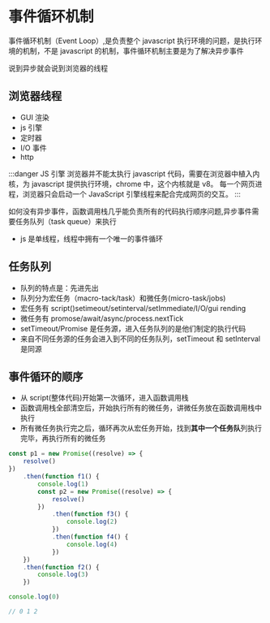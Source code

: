 # 事件循环机制

事件循环机制（Event Loop）,是负责整个 javascript 执行环境的问题，是执行环境的机制，不是 javascript 的机制，事件循环机制主要是为了解决异步事件

说到异步就会说到浏览器的线程

## 浏览器线程

-   GUI 渲染
-   js 引擎
-   定时器
-   I/O 事件
-   http

:::danger
JS 引擎
浏览器并不能太执行 javascript 代码，需要在浏览器中植入内核，为 javascript 提供执行环境，chrome 中，这个内核就是 v8。
每一个网页进程，浏览器只会启动一个 JavaScript 引擎线程来配合完成网页的交互。
:::

如何没有异步事件，函数调用栈几乎能负责所有的代码执行顺序问题,异步事件需要任务队列（task queue）来执行

-   js 是单线程，线程中拥有一个唯一的事件循环

## 任务队列

-   队列的特点是：先进先出
-   队列分为宏任务（macro-tack/task）和微任务(micro-task/jobs)
-   宏任务有 script()setimeout/setinterval/setImmediate/I/O/gui rending
-   微任务有 promose/await/async/process.nextTick
-   setTimeout/Promise 是任务源，进入任务队列的是他们制定的执行代码
-   来自不同任务源的任务会进入到不同的任务队列，setTimeout 和 setInterval 是同源

## 事件循环的顺序

-   从 script(整体代码)开始第一次循环，进入函数调用栈
-   函数调用栈全部清空后，开始执行所有的微任务，讲微任务放在函数调用栈中执行
-   所有微任务执行完之后，循环再次从宏任务开始，找到**其中一个任务队**列执行完毕，再执行所有的微任务

```javascript
const p1 = new Promise((resolve) => {
    resolve()
})
    .then(function f1() {
        console.log(1)
        const p2 = new Promise((resolve) => {
            resolve()
        })
            .then(function f3() {
                console.log(2)
            })
            .then(function f4() {
                console.log(4)
            })
    })
    .then(function f2() {
        console.log(3)
    })

console.log(0)

// 0 1 2
```

